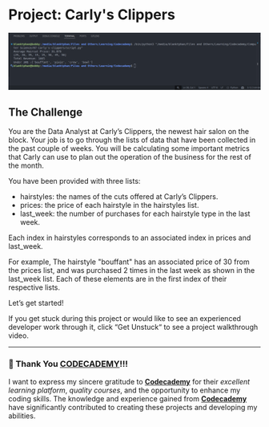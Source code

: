 # Project: Carly's Clippers

![alt text](image.png)

## The Challenge

You are the Data Analyst at Carly’s Clippers, the newest hair salon on the block. Your job is to go through the lists of data that have been collected in the past couple of weeks. You will be calculating some important metrics that Carly can use to plan out the operation of the business for the rest of the month.

You have been provided with three lists:

- hairstyles: the names of the cuts offered at Carly’s Clippers.
- prices: the price of each hairstyle in the hairstyles list.
- last_week: the number of purchases for each hairstyle type in the last week.

Each index in hairstyles corresponds to an associated index in prices and last_week.

For example, The hairstyle "bouffant" has an associated price of 30 from the prices list, and was purchased 2 times in the last week as shown in the last_week list. Each of these elements are in the first index of their respective lists.

Let’s get started!

If you get stuck during this project or would like to see an experienced developer work through it, click “Get Unstuck“ to see a project walkthrough video.

---

### 🙏 Thank You [CODECADEMY](http://www.codecademy.com/)!!!

I want to express my sincere gratitude to [**Codecademy**](http://www.codecademy.com/) for their *excellent learning platform*, *quality courses*, and the opportunity to enhance my coding skills. The knowledge and experience gained from [**Codecademy**](http://www.codecademy.com/) have significantly contributed to creating these projects and developing my abilities.